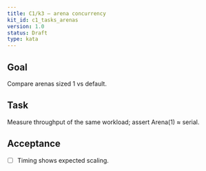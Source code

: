 ```yaml
---
title: C1/k3 — arena concurrency
kit_id: c1_tasks_arenas
version: 1.0
status: Draft
type: kata
---
```

## Goal
Compare arenas sized 1 vs default.
## Task
Measure throughput of the same workload; assert Arena(1) ≈ serial.
## Acceptance
- [ ] Timing shows expected scaling.